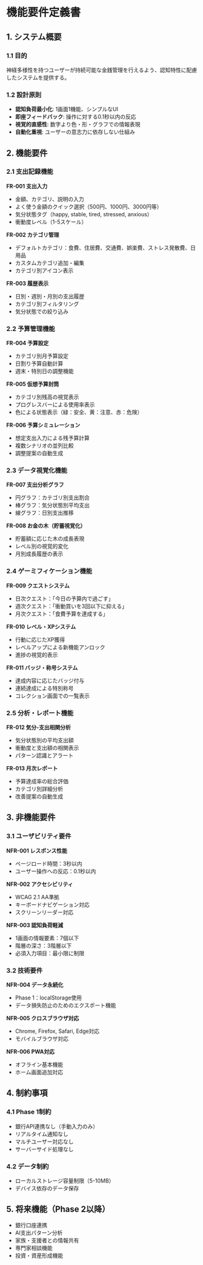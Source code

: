 # 機能要件定義書

## 1. システム概要

### 1.1 目的
神経多様性を持つユーザーが持続可能な金銭管理を行えるよう、認知特性に配慮したシステムを提供する。

### 1.2 設計原則
- **認知負荷最小化**: 1画面1機能、シンプルなUI
- **即座フィードバック**: 操作に対する0.1秒以内の反応
- **視覚的直感性**: 数字より色・形・グラフでの情報表現
- **自動化重視**: ユーザーの意志力に依存しない仕組み

## 2. 機能要件

### 2.1 支出記録機能
**FR-001 支出入力**
- 金額、カテゴリ、説明の入力
- よく使う金額のクイック選択（500円、1000円、3000円等）
- 気分状態タグ（happy, stable, tired, stressed, anxious）
- 衝動度レベル（1-5スケール）

**FR-002 カテゴリ管理**
- デフォルトカテゴリ：食費、住居費、交通費、娯楽費、ストレス発散費、日用品
- カスタムカテゴリ追加・編集
- カテゴリ別アイコン表示

**FR-003 履歴表示**
- 日別・週別・月別の支出履歴
- カテゴリ別フィルタリング
- 気分状態での絞り込み

### 2.2 予算管理機能
**FR-004 予算設定**
- カテゴリ別月予算設定
- 日割り予算自動計算
- 週末・特別日の調整機能

**FR-005 仮想予算封筒**
- カテゴリ別残高の視覚表示
- プログレスバーによる使用率表示
- 色による状態表示（緑：安全、黄：注意、赤：危険）

**FR-006 予算シミュレーション**
- 想定支出入力による残予算計算
- 複数シナリオの並列比較
- 調整提案の自動生成

### 2.3 データ視覚化機能
**FR-007 支出分析グラフ**
- 円グラフ：カテゴリ別支出割合
- 棒グラフ：気分状態別平均支出
- 線グラフ：日別支出推移

**FR-008 お金の木（貯蓄視覚化）**
- 貯蓄額に応じた木の成長表現
- レベル別の視覚的変化
- 月別成長履歴の表示

### 2.4 ゲーミフィケーション機能
**FR-009 クエストシステム**
- 日次クエスト：「今日の予算内で過ごす」
- 週次クエスト：「衝動買いを3回以下に抑える」
- 月次クエスト：「食費予算を達成する」

**FR-010 レベル・XPシステム**
- 行動に応じたXP獲得
- レベルアップによる新機能アンロック
- 進捗の視覚的表示

**FR-011 バッジ・称号システム**
- 達成内容に応じたバッジ付与
- 連続達成による特別称号
- コレクション画面での一覧表示

### 2.5 分析・レポート機能
**FR-012 気分-支出相関分析**
- 気分状態別の平均支出額
- 衝動度と支出額の相関表示
- パターン認識とアラート

**FR-013 月次レポート**
- 予算達成率の総合評価
- カテゴリ別詳細分析
- 改善提案の自動生成

## 3. 非機能要件

### 3.1 ユーザビリティ要件
**NFR-001 レスポンス性能**
- ページロード時間：3秒以内
- ユーザー操作への反応：0.1秒以内

**NFR-002 アクセシビリティ**
- WCAG 2.1 AA準拠
- キーボードナビゲーション対応
- スクリーンリーダー対応

**NFR-003 認知負荷軽減**
- 1画面の情報要素：7個以下
- 階層の深さ：3階層以下
- 必須入力項目：最小限に制限

### 3.2 技術要件
**NFR-004 データ永続化**
- Phase 1：localStorage使用
- データ損失防止のためのエクスポート機能

**NFR-005 クロスブラウザ対応**
- Chrome, Firefox, Safari, Edge対応
- モバイルブラウザ対応

**NFR-006 PWA対応**
- オフライン基本機能
- ホーム画面追加対応

## 4. 制約事項

### 4.1 Phase 1制約
- 銀行API連携なし（手動入力のみ）
- リアルタイム通知なし
- マルチユーザー対応なし
- サーバーサイド処理なし

### 4.2 データ制約
- ローカルストレージ容量制限（5-10MB）
- デバイス依存のデータ保存

## 5. 将来機能（Phase 2以降）
- 銀行口座連携
- AI支出パターン分析
- 家族・支援者との情報共有
- 専門家相談機能
- 投資・資産形成機能
